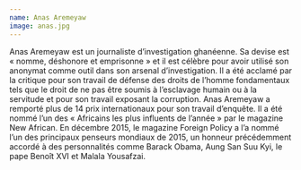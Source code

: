 ```yaml
---
name: Anas Aremeyaw
image: anas.jpg
---
```

Anas Aremeyaw est un journaliste d’investigation ghanéenne. Sa devise est « nomme, déshonore et emprisonne » et il est célèbre pour avoir utilisé son anonymat comme outil dans son arsenal d’investigation. Il a été acclamé par la critique pour son travail de défense des droits de l’homme fondamentaux tels que le droit de ne pas être soumis à l’esclavage humain ou à la servitude et pour son travail exposant la corruption. Anas Aremeyaw a remporté plus de 14 prix internationaux pour son travail d’enquête. Il a été nommé l’un des « Africains les plus influents de l’année » par le magazine New African. En décembre 2015, le magazine Foreign Policy a l’a nommé l’un des principaux penseurs mondiaux de 2015, un honneur précédemment accordé à des personnalités comme Barack Obama, Aung San Suu Kyi, le pape Benoît XVI et Malala Yousafzai.
